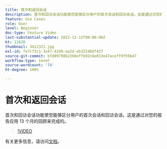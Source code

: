 ```yaml
---
title: 首次和返回会话
description: 首次和回访会话功能使您能够区分用户的首次会话和回访会话。这是通过对您的报告应用 13 个月的回顾来完成的。
feature: Use Cases
role: User
level: Beginner
doc-type: Feature Video
last-substantial-update: 2022-12-15T00:00:00Z
kt: 11620
thumbnail: 3412321.jpg
exl-id: fe7c73c1-3a47-4249-aa2d-eb32248df427
source-git-commit: bfd09798b2360effb92c6e013e47aceff9f59b47
workflow-type: tm+mt
source-wordcount: '74'
ht-degree: 100%

---
```


# 首次和返回会话

首次和回访会话功能使您能够区分用户的首次会话和回访会话。这是通过对您的报告应用 13 个月的回顾来完成的。

>[!VIDEO](https://video.tv.adobe.com/v/3416831/?quality=12&learn=on&captions=chi_hans)

有关更多信息，请访问[文档](https://experienceleague.adobe.com/docs/analytics-platform/using/cja-usecases/data-views/data-views-usecases.html?lang=zh-Hans#new-repeat)。
